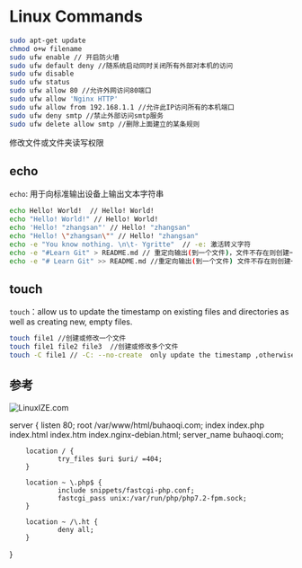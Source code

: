 # Linux Commands

```bash
sudo apt-get update
chmod o+w filename
sudo ufw enable // 开启防火墙
sudo ufw default deny //随系统启动同时关闭所有外部对本机的访问
sudo ufw disable
sudo ufw status
sudo ufw allow 80 //允许外网访问80端口
sudo ufw allow 'Nginx HTTP'
sudo ufw allow from 192.168.1.1 //允许此IP访问所有的本机端口
sudo ufw deny smtp //禁止外部访问smtp服务
sudo ufw delete allow smtp //删除上面建立的某条规则

```

修改文件或文件夹读写权限

## echo

`echo`: 用于向标准输出设备上输出文本字符串

```bash
echo Hello! World!  // Hello! World!
echo "Hello! World!" // Hello! World!
echo 'Hello! "zhangsan"' // Hello! "zhangsan"
echo "Hello! \"zhangsan\"" // Hello! "zhangsan"
echo -e "You know nothing. \n\t- Ygritte"  // -e: 激活转义字符
echo -e "#Learn Git" > README.md // 重定向输出(到一个文件)，文件不存在则创建一个新文件  > :文件被覆盖
echo -e "# Learn Git" >> README.md //重定向输出(到一个文件) 文件不存在则创建一个新文件 >>: 文件被添加
```

## touch

`touch`：allow us to update the timestamp on existing files and directories as well as creating new, empty files.

```bash
touch file1 //创建或修改一个文件
touch file1 file2 file3  //创建或修改多个文件
touch -C file1 // -C: --no-create  only update the timestamp ,otherwise it will do nothing
```

## 参考

![LinuxIZE.com](http://www.linuxize.com)


server {
        listen 80;
        root /var/www/html/buhaoqi.com;
        index index.php index.html index.htm index.nginx-debian.html;
        server_name buhaoqi.com;

        location / {
                try_files $uri $uri/ =404;
        }

        location ~ \.php$ {
                include snippets/fastcgi-php.conf;
                fastcgi_pass unix:/var/run/php/php7.2-fpm.sock;
        }

        location ~ /\.ht {
                deny all;
        }
}